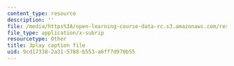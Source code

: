 ```yaml
---
content_type: resource
description: ''
file: /media/https%3A/open-learning-course-data-rc.s3.amazonaws.com/res-2-002-finite-element-procedures-for-solids-and-structures-spring-2010/9cd173382a315788b553a6ff7d970b55_L98VIorbFB0.vtt
file_type: application/x-subrip
resourcetype: Other
title: 3play caption file
uid: 9cd17338-2a31-5788-b553-a6ff7d970b55
---
```

